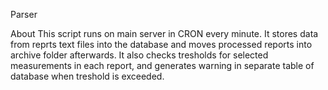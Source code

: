 Parser

About
This script runs on main server in CRON every minute. It stores data from reprts text files into the database and moves processed reports into archive folder afterwards. It also checks tresholds for selected measurements in each report, and generates warning in separate table of database when treshold is exceeded.
